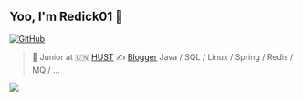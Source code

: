 
## Yoo, I'm Redick01 👋

[![GitHub](https://img.shields.io/badge/dynamic/json?logo=github&label=GitHub&labelColor=495867&color=495867&query=%24.data.totalSubs&url=https%3A%2F%2Fapi.spencerwoo.com%2Fsubstats%2F%3Fsource%3Dgithub%26queryKey%3Dhayschan&style=flat-square)](https://github.com/hayschan)

> 🍻 Junior at 🇨🇳 [HUST](http://www.hrbust.edu.cn/)
> ✍️ [Blogger](https://blog.csdn.net/qq_31279701?spm=1019.2139.3001.5343)
> Java / SQL / Linux / Spring / Redis / MQ / ...


![](https://github-readme-stats.vercel.app/api?username=Redick01)

